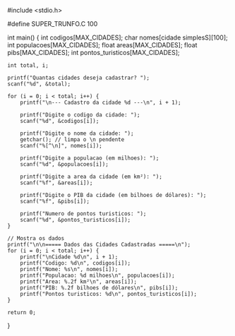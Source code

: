 #include <stdio.h>

#define SUPER_TRUNFO.C
100

int main() {
    int codigos[MAX_CIDADES];
    char nomes[cidade simplesS][100];
    int populacoes[MAX_CIDADES];
    float areas[MAX_CIDADES];
    float pibs[MAX_CIDADES];
    int pontos_turisticos[MAX_CIDADES];

    int total, i;

    printf("Quantas cidades deseja cadastrar? ");
    scanf("%d", &total);

    for (i = 0; i < total; i++) {
        printf("\n--- Cadastro da cidade %d ---\n", i + 1);

        printf("Digite o codigo da cidade: ");
        scanf("%d", &codigos[i]);

        printf("Digite o nome da cidade: ");
        getchar(); // limpa o \n pendente
        scanf("%[^\n]", nomes[i]);

        printf("Digite a populacao (em milhoes): ");
        scanf("%d", &populacoes[i]);

        printf("Digite a area da cidade (em km²): ");
        scanf("%f", &areas[i]);

        printf("Digite o PIB da cidade (em bilhoes de dólares): ");
        scanf("%f", &pibs[i]);

        printf("Numero de pontos turisticos: ");
        scanf("%d", &pontos_turisticos[i]);
    }

    // Mostra os dados
    printf("\n\n===== Dados das Cidades Cadastradas =====\n");
    for (i = 0; i < total; i++) {
        printf("\nCidade %d\n", i + 1);
        printf("Codigo: %d\n", codigos[i]);
        printf("Nome: %s\n", nomes[i]);
        printf("Populacao: %d milhoes\n", populacoes[i]);
        printf("Area: %.2f km²\n", areas[i]);
        printf("PIB: %.2f bilhoes de dólares\n", pibs[i]);
        printf("Pontos turisticos: %d\n", pontos_turisticos[i]);
    }

    return 0;
}
   
